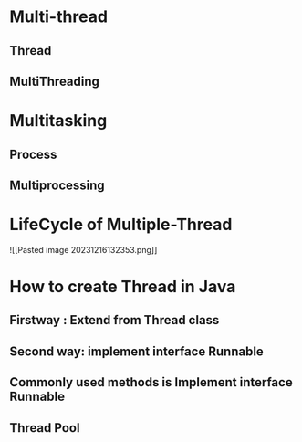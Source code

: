 # Multi-thread
## Thread
## MultiThreading
# Multitasking
## Process
## Multiprocessing
# LifeCycle of Multiple-Thread
![[Pasted image 20231216132353.png]]
# How to create Thread in Java
## Firstway : Extend from Thread class
## Second way: implement interface Runnable 
## Commonly used methods is Implement interface Runnable
## Thread Pool